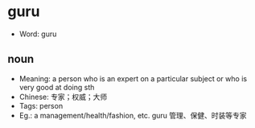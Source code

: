 # guru

- Word: guru

## noun

- Meaning: a person who is an expert on a particular subject or who is very good at doing sth
- Chinese: 专家；权威；大师
- Tags: person
- Eg.: a management/health/fashion, etc. guru 管理、保健、时装等专家

